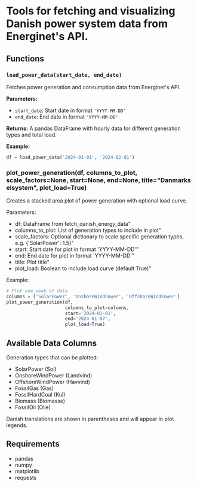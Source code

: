 # Tools for fetching and visualizing Danish power system data from Energinet's API.

## Functions

### `load_power_data(start_date, end_date)`

Fetches power generation and consumption data from Energinet's API.

**Parameters:**
- `start_date`: Start date in format `'YYYY-MM-DD'`
- `end_date`: End date in format `'YYYY-MM-DD'`

**Returns:**
A pandas DataFrame with hourly data for different generation types and total load.

**Example:**

```python
df = load_power_data('2024-01-01', '2024-02-01')
```

### plot_power_generation(df, columns_to_plot, scale_factors=None, start=None, end=None, title="Danmarks elsystem", plot_load=True)

Creates a stacked area plot of power generation with optional load curve.

Parameters:
- df: DataFrame from fetch_danish_energy_data"
- columns_to_plot: List of generation types to include in plot"
- scale_factors: Optional dictionary to scale specific generation types, e.g. {'SolarPower': 1.5}"
- start: Start date for plot in format 'YYYY-MM-DD'"
- end: End date for plot in format 'YYYY-MM-DD'"
- title: Plot title"
- plot_load: Boolean to include load curve (default True)"

Example:
```python 
# Plot one week of data
columns = ['SolarPower', 'OnshoreWindPower', 'OffshoreWindPower']
plot_power_generation(df,
                      columns_to_plot=columns,
                      start='2024-01-01',
                      end='2024-01-07',
                      plot_load=True)
```

## Available Data Columns

Generation types that can be plotted:
- SolarPower (Sol)
- OnshoreWindPower (Landvind)
- OffshoreWindPower (Havvind)
- FossilGas (Gas)
- FossilHardCoal (Kul)
- Biomass (Biomasse)
- FossilOil (Olie)

Danish translations are shown in parentheses and will appear in plot legends.

## Requirements
- pandas
- numpy
- matplotlib
- requests
